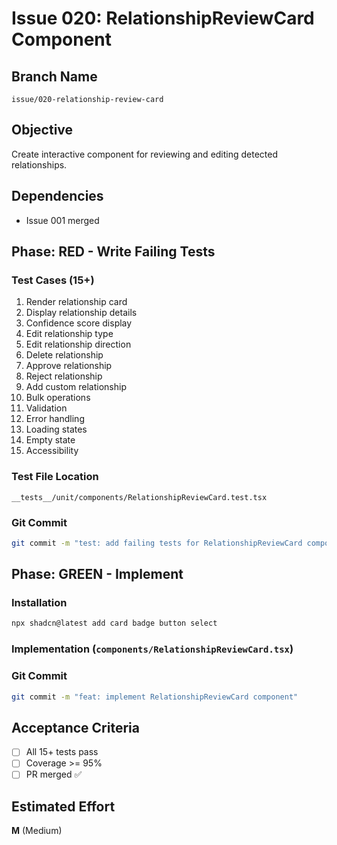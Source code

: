 # Issue 020: RelationshipReviewCard Component

## Branch Name
`issue/020-relationship-review-card`

## Objective
Create interactive component for reviewing and editing detected relationships.

## Dependencies
- Issue 001 merged

## Phase: RED - Write Failing Tests

### Test Cases (15+)
1. Render relationship card
2. Display relationship details
3. Confidence score display
4. Edit relationship type
5. Edit relationship direction
6. Delete relationship
7. Approve relationship
8. Reject relationship
9. Add custom relationship
10. Bulk operations
11. Validation
12. Error handling
13. Loading states
14. Empty state
15. Accessibility

### Test File Location
`__tests__/unit/components/RelationshipReviewCard.test.tsx`

### Git Commit
```bash
git commit -m "test: add failing tests for RelationshipReviewCard component"
```

## Phase: GREEN - Implement

### Installation
```bash
npx shadcn@latest add card badge button select
```

### Implementation (`components/RelationshipReviewCard.tsx`)

### Git Commit
```bash
git commit -m "feat: implement RelationshipReviewCard component"
```

## Acceptance Criteria
- [ ] All 15+ tests pass
- [ ] Coverage >= 95%
- [ ] PR merged ✅

## Estimated Effort
**M** (Medium)
